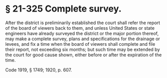# § 21-325 Complete survey.

<p>After the district is preliminarily established the court shall refer the report of the board of viewers back to them, and unless United States or state engineers have already surveyed the district or the major portion thereof, may make a complete survey, plans and specifications for the drainage or levees, and fix a time when the board of viewers shall complete and file their report, not exceeding six months; but such time may be extended by the court for good cause shown, either before or after the expiration of the time.</p><p>Code 1919, § 1749; 1920, p. 607.</p>